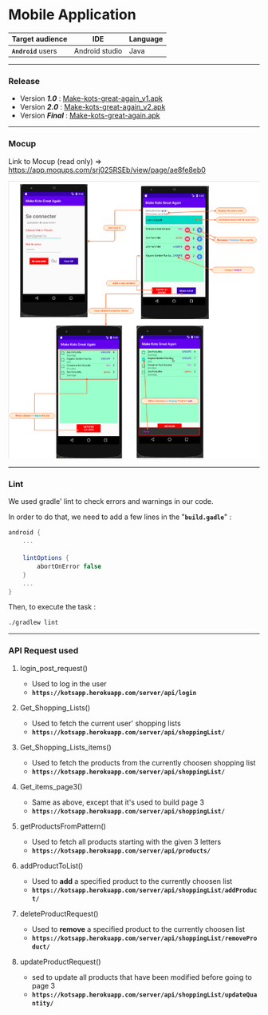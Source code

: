 # Mobile Application

Target audience | IDE | Language
---------|----------|---------
 **`Android`** users | Android studio | Java

---

### Release

* Version ***1.0*** : [Make-kots-great-again_v1.apk](https://github.com/make-kots-great-again/mobile/blob/master/release/make-kots-great-again_v1.apk)
* Version ***2.0*** : [Make-kots-great-again_v2.apk](https://github.com/make-kots-great-again/mobile/blob/master/release/make-kots-great-again_v2.apk)
* Version ***Final*** : [Make-kots-great-again.apk](https://github.com/make-kots-great-again/mobile/blob/master/release/make-kots-great-again.apk)

---

### Mocup

Link to Mocup (read only) => https://app.moqups.com/srj025RSEb/view/page/ae8fe8eb0

<img src="./img/mocupFinal.png">

---

### Lint

We used gradle' lint to check errors and warnings in our code.

In order to do that, we need to add a few lines in the "**`build.gadle`**" :

```gradle
android {
    ...

    lintOptions {
        abortOnError false
    }
    ...
}
```

Then, to execute the task :

```bash
./gradlew lint
```

---

### API Request used

1. login_post_request()
    * Used to log in the user
    * **`https://kotsapp.herokuapp.com/server/api/login`**

2. Get_Shopping_Lists()
    * Used to fetch the current user' shopping lists
    * **`https://kotsapp.herokuapp.com/server/api/shoppingList/`**

3. Get_Shopping_Lists_items()
    * Used to fetch the products from the currently choosen shopping list
    * **`https://kotsapp.herokuapp.com/server/api/shoppingList/`**

4. Get_items_page3()
    * Same as above, except that it's used to build page 3
    * **`https://kotsapp.herokuapp.com/server/api/shoppingList/`**

5. getProductsFromPattern()
    * Used to fetch all products starting with the given 3 letters
    * **`https://kotsapp.herokuapp.com/server/api/products/`**

6. addProductToList()
    * Used to **add** a specified product to the currently choosen list
    * **`https://kotsapp.herokuapp.com/server/api/shoppingList/addProduct/`**

7. deleteProductRequest()
    * Used to **remove** a specified product to the currently choosen list
    * **`https://kotsapp.herokuapp.com/server/api/shoppingList/removeProduct/`**

8. updateProductRequest()
    * sed to update all products that have been modified before going to page 3
    * **`https://kotsapp.herokuapp.com/server/api/shoppingList/updateQuantity/`**